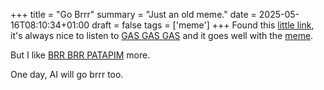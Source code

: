 +++
title = "Go Brrr"
summary = "Just an old meme."
date = 2025-05-16T08:10:34+01:00
draft = false
tags = ['meme']
+++
Found this [little link](https://brrr.money/), it's always nice to listen to [GAS GAS GAS](https://www.youtube.com/watch?v=ljwUlY9WW1I) and it goes well with the [meme](https://www.reddit.com/r/OutOfTheLoop/comments/hn3qnw/whats_up_with_the_memes_titled_thing_go_brr/).

But I like [BRR BRR PATAPIM](https://www.youtube.com/watch?v=7C1g028A0DA) more.

One day, AI will go brrr too.
